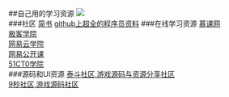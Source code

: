 ##自己用的学习资源
![](https://pixabay.com/static/uploads/photo/2014/12/15/17/17/sailing-boat-569336_640.jpg)</br>
###社区
[简书](http://www.jianshu.com)
[github上超全的程序员资料](https://github.com/vhf/free-programming-books/blob/master/free-programming-books-zh.md)
###在线学习资源
[慕课网](http://www.imooc.com/course/list)</br>
[极客学院](http://www.jikexueyuan.com)</br>
[网易云学院](http://study.163.com)</br>
[网易公开课](http://open.163.com)</br>
[51CT0学院](http://edu.51cto.com)</br>
###源码和UI资源
[泰斗社区,游戏源码与资源分享社区](http://www.taidous.com)</br>
[ 9秒社区,游戏源码社区](http://www.9miao.com)</br>

